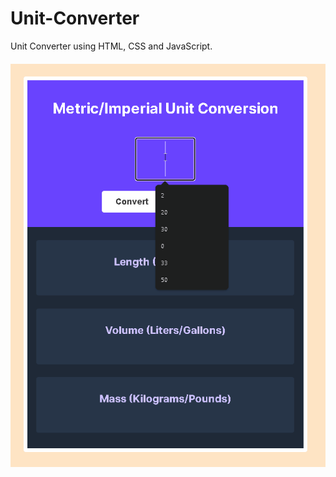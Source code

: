# Unit-Converter
 Unit Converter using HTML, CSS and JavaScript.

 <div style="text-align:center;width:100%;margin-top:20px;"><img src="unit-converter.gif"></div>

